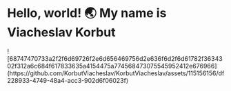 <h1 alig="centr"> Hello, world! 🌏
My name is Viacheslav Korbut</h1>
![68747470733a2f2f6d69726f2e6d656469756d2e636f6d2f6d61782f3634302f312a6c684f617833635a4154475a774568473075545952412e676966](https://github.com/KorbutViacheslav/KorbutViacheslav/assets/115156156/df228933-4749-48a4-acc3-902d6f06023f)


<!--
**KorbutViacheslav/KorbutViacheslav** is a ✨ _special_ ✨ repository because its `README.md` (this file) appears on your GitHub profile.

Here are some ideas to get you started:

- 🔭 I’m currently working on ...
- 🌱 I’m currently learning ...
- 👯 I’m looking to collaborate on ...
- 🤔 I’m looking for help with ...
- 💬 Ask me about ...
- 📫 How to reach me: ...
- 😄 Pronouns: ...
- ⚡ Fun fact: ...
-->

